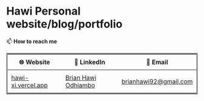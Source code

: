 # Hawi Personal website/blog/portfolio

📫 **How to reach me**

<table style="border-style: solid">
  <thead>
    <tr>
        <th style="padding:10px">🌐 <strong>Website</strong></th>
        <th style="padding:10px">💼 <strong>LinkedIn</strong></th>
        <th style="padding:10px">📧 <strong>Email</strong></th>
    </tr>
  </thead>
  <tbody>
    <tr>
      <td style="padding:10px">
        <a href="https://hawi-xi.vercel.app/">hawi-xi.vercel.app</a>
      </td>
        <td style="padding:10px"> 
          <a href="https://www.linkedin.com/in/brian-hawi-odhiambo-95180a95/">Brian Hawi Odhiambo</a>
      </td>
      <td style="padding:10px">
        <a href="mailto:brianhawi92@gmail.com">brianhawi92@gmail.com</a>
      </td>
    </tr>
  </tbody>
</table>
